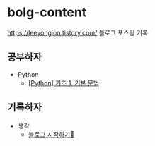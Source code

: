 # bolg-content
https://leeyongjoo.tistory.com/ 블로그 포스팅 기록 

## 공부하자
- Python
  - [[Python] 기초 1. 기본 문법](https://leeyongjoo.tistory.com/9)

## 기록하자
- 생각
  - [블로그 시작하기👶](https://leeyongjoo.tistory.com/7)
